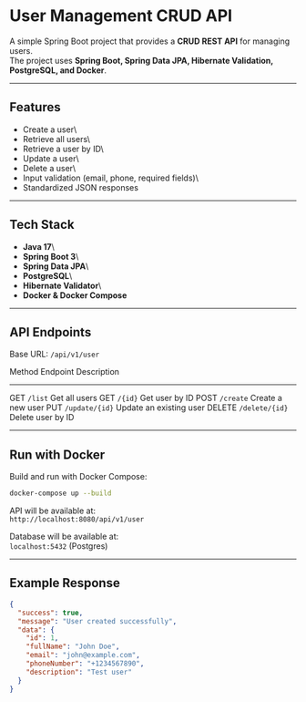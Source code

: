 # User Management CRUD API

A simple Spring Boot project that provides a **CRUD REST API** for
managing users.\
The project uses **Spring Boot, Spring Data JPA, Hibernate Validation,
PostgreSQL, and Docker**.

------------------------------------------------------------------------

## Features

-   Create a user\
-   Retrieve all users\
-   Retrieve a user by ID\
-   Update a user\
-   Delete a user\
-   Input validation (email, phone, required fields)\
-   Standardized JSON responses

------------------------------------------------------------------------

## Tech Stack

-   **Java 17**\
-   **Spring Boot 3**\
-   **Spring Data JPA**\
-   **PostgreSQL**\
-   **Hibernate Validator**\
-   **Docker & Docker Compose**

------------------------------------------------------------------------

## API Endpoints

Base URL: `/api/v1/user`

  Method   Endpoint         Description
  -------- ---------------- -------------------------
  GET      `/list`          Get all users
  GET      `/{id}`          Get user by ID
  POST     `/create`        Create a new user
  PUT      `/update/{id}`   Update an existing user
  DELETE   `/delete/{id}`   Delete user by ID

------------------------------------------------------------------------

## Run with Docker

Build and run with Docker Compose:

``` bash
docker-compose up --build
```

API will be available at:\
`http://localhost:8080/api/v1/user`

Database will be available at:\
`localhost:5432` (Postgres)

------------------------------------------------------------------------

## Example Response

``` json
{
  "success": true,
  "message": "User created successfully",
  "data": {
    "id": 1,
    "fullName": "John Doe",
    "email": "john@example.com",
    "phoneNumber": "+1234567890",
    "description": "Test user"
  }
}
```